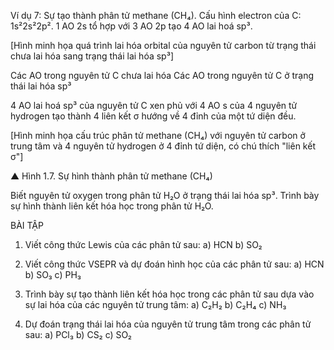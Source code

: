Ví dụ 7: Sự tạo thành phân tử methane (CH₄).
Cấu hình electron của C: 1s²2s²2p².
1 AO 2s tổ hợp với 3 AO 2p tạo 4 AO lai hoá sp³.

[Hình minh họa quá trình lai hóa orbital của nguyên tử carbon từ trạng thái chưa lai hóa sang trạng thái lai hóa sp³]

Các AO trong nguyên tử C chưa lai hóa
Các AO trong nguyên tử C ở trạng thái lai hóa sp³

4 AO lai hoá sp³ của nguyên tử C xen phủ với 4 AO s của 4 nguyên tử hydrogen tạo thành 4 liên kết σ hướng về 4 đỉnh của một tứ diện đều.

[Hình minh họa cấu trúc phân tử methane (CH₄) với nguyên tử carbon ở trung tâm và 4 nguyên tử hydrogen ở 4 đỉnh tứ diện, có chú thích "liên kết σ"]

▲ Hình 1.7. Sự hình thành phân tử methane (CH₄)

Biết nguyên tử oxygen trong phân tử H₂O ở trạng thái lai hóa sp³. Trình bày sự hình thành liên kết hóa học trong phân tử H₂O.

BÀI TẬP

1. Viết công thức Lewis của các phân tử sau:
a) HCN                b) SO₂

2. Viết công thức VSEPR và dự đoán hình học của các phân tử sau:
a) HCN                b) SO₃                c) PH₃

3. Trình bày sự tạo thành liên kết hóa học trong các phân tử sau dựa vào sự lai hóa của các nguyên tử trung tâm:
a) C₂H₂                b) C₂H₄                c) NH₃

4. Dự đoán trạng thái lai hóa của nguyên tử trung tâm trong các phân tử sau:
a) PCl₃                b) CS₂                c) SO₂